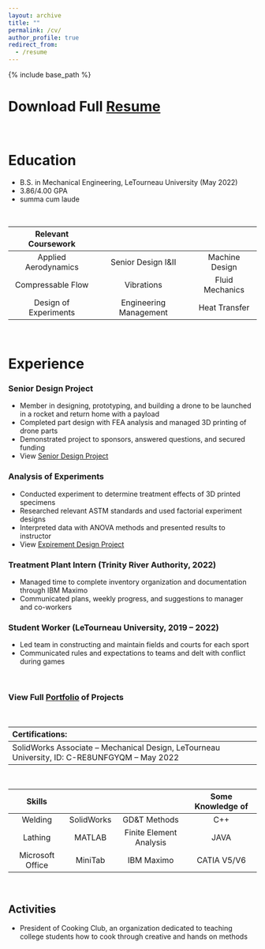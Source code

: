 ```yaml
---
layout: archive
title: ""
permalink: /cv/
author_profile: true
redirect_from:
  - /resume
---
```


{% include base_path %}


Download Full [Resume](https://camden-carroll.github.io/files/resume.pdf)
=====

<br/>
  
Education
=====
* B.S. in Mechanical Engineering, LeTourneau University (May 2022)
* 3.86/4.00 GPA
* summa cum laude

<br/> 

| Relevant Coursework |  |  |
|:--------:             |:--------:              |:--------:       |
| Applied Aerodynamics  | Senior Design I&II     | Machine Design  |
| Compressable Flow     | Vibrations             | Fluid Mechanics |
| Design of Experiments | Engineering Management | Heat Transfer   |

<br/>

Experience
=====
### Senior Design Project
* Member in designing, prototyping, and building a drone to be launched in a rocket and return home with a payload
* Completed part design with FEA analysis and managed 3D printing of drone parts
* Demonstrated project to sponsors, answered questions, and secured funding
* View [Senior Design Project](https://camden-carroll.github.io/portfolio/1-seniordesign)
### Analysis of Experiments
* Conducted experiment to determine treatment effects of 3D printed specimens
* Researched relevant ASTM standards and used factorial experiment designs
* Interpreted data with ANOVA methods and presented results to instructor
* View [Expirement Design Project](https://camden-carroll.github.io/portfolio/3-expdesign)
### Treatment Plant Intern (Trinity River Authority, 2022)
* Managed time to complete inventory organization and documentation through IBM Maximo
* Communicated plans, weekly progress, and suggestions to manager and co-workers
### Student Worker (LeTourneau University, 2019 – 2022)
* Led team in constructing and maintain fields and courts for each sport
* Communicated rules and expectations to teams and delt with conflict during games

<br/>

### View Full [Portfolio](https://camden-carroll.github.io/portfolio) of Projects

<br/>

|Certifications:    |
|:--------          |
|SolidWorks Associate – Mechanical Design, LeTourneau University, ID: C-RE8UNFGYQM – May 2022 |


 <br/>
 
| Skills | |                                               | Some Knowledge of |
|:--------:        |:--------:   |:--------:               |:--------:         |
| Welding          | SolidWorks  | GD&T Methods            | C++               |
| Lathing          |  MATLAB     | Finite Element Analysis |JAVA               |
| Microsoft Office | MiniTab     | IBM Maximo              | CATIA V5/V6   |

<br/>

## Activities
* President of Cooking Club, an organization dedicated to teaching college students how to cook through creative and hands on methods
 

